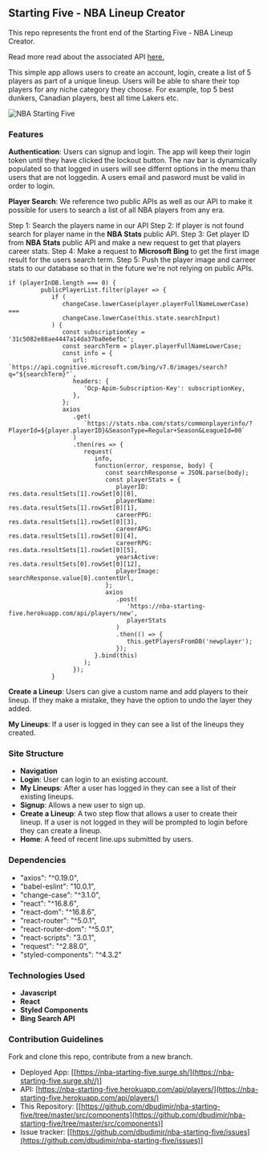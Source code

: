 ## Starting Five - NBA Lineup Creator

This repo represents the front end of the Starting Five - NBA Lineup Creator.

Read more read about the associated API [here.](https://github.com/ellisonr/api-nba-starting-five)

This simple app allows users to create an account, login, create a list of 5 players as part of a unique lineup. Users will be able to share their top players for any niche category they choose. For example, top 5 best dunkers, Canadian players, best all time Lakers etc.

![NBA Starting Five](https://www.budimir.dev/static/media/starting-five-thumb.7e75cdc4.png)

### **Features**

**Authentication**: Users can signup and login. The app will keep their login token until they have clicked the lockout button. The nav bar is dynamically populated so that logged in users will see differnt options in the menu than users that are not loggedin. A users email and pasword must be valid in order to login.

**Player Search**: We reference two public APIs as well as our API to make it possible for users to search a list of all NBA players from any era.

Step 1: Search the players name in our API
Step 2: If player is not found search for player name in the **NBA Stats** public API.
Step 3: Get player ID from **NBA Stats** public API and make a new request to get that players career stats.
Step 4: Make a request to **Microsoft Bing** to get the first image result for the users search term.
Step 5: Push the player image and carreer stats to our database so that in the future we're not relying on public APIs.

```
if (playerInDB.length === 0) {
         publicPlayerList.filter(player => {
            if (
               changeCase.lowerCase(player.playerFullNameLowerCase) ===
               changeCase.lowerCase(this.state.searchInput)
            ) {
               const subscriptionKey = '31c5082e88ae4447a14da37ba0e6efbc';
               const searchTerm = player.playerFullNameLowerCase;
               const info = {
                  url: `https://api.cognitive.microsoft.com/bing/v7.0/images/search?q="${searchTerm}"`,
                  headers: {
                     'Ocp-Apim-Subscription-Key': subscriptionKey,
                  },
               };
               axios
                  .get(
                     `https://stats.nba.com/stats/commonplayerinfo/?PlayerId=${player.playerID}&SeasonType=Regular+Season&LeagueId=00`
                  )
                  .then(res => {
                     request(
                        info,
                        function(error, response, body) {
                           const searchResponse = JSON.parse(body);
                           const playerStats = {
                              playerID: res.data.resultSets[1].rowSet[0][0],
                              playerName: res.data.resultSets[1].rowSet[0][1],
                              careerPPG: res.data.resultSets[1].rowSet[0][3],
                              careerAPG: res.data.resultSets[1].rowSet[0][4],
                              careerRPG: res.data.resultSets[1].rowSet[0][5],
                              yearsActive: res.data.resultSets[0].rowSet[0][12],
                              playerImage: searchResponse.value[0].contentUrl,
                           };
                           axios
                              .post(
                                 'https://nba-starting-five.herokuapp.com/api/players/new',
                                 playerStats
                              )
                              .then(() => {
                                 this.getPlayersFromDB('newplayer');
                              });
                        }.bind(this)
                     );
                  });
            }
```

**Create a Lineup**: Users can give a custom name and add players to their lineup. If they make a mistake, they have the option to undo the layer they added.

**My Lineups**: If a user is logged in they can see a list of the lineups they created.

### **Site Structure**

- **Navigation**
- **Login**: User can login to an existing account.
- **My Lineups**: After a user has logged in they can see a list of their existing lineups.
- **Signup**: Allows a new user to sign up.
- **Create a Lineup**: A two step flow that allows a user to create their lineup. If a user is not logged in they will be prompted to login before they can create a lineup.
- **Home**: A feed of recent line.ups submitted by users.

### **Dependencies**

- "axios": "^0.19.0",
- "babel-eslint": "10.0.1",
- "change-case": "^3.1.0",
- "react": "^16.8.6",
- "react-dom": "^16.8.6",
- "react-router": "^5.0.1",
- "react-router-dom": "^5.0.1",
- "react-scripts": "3.0.1",
- "request": "^2.88.0",
- "styled-components": "^4.3.2"

### **Technologies Used**

- **Javascript**
- **React**
- **Styled Components**
- **Bing Search API**

### **Contribution Guidelines**

Fork and clone this repo, contribute from a new branch.

- Deployed App: [[https://nba-starting-five.surge.sh/](https://nba-starting-five.surge.sh//)]
- API: [https://nba-starting-five.herokuapp.com/api/players/](https://nba-starting-five.herokuapp.com/api/players/)
- This Repository: [[https://github.com/dbudimir/nba-starting-five/tree/master/src/components](https://github.com/dbudimir/nba-starting-five/tree/master/src/components)]
- Issue tracker: [[https://github.com/dbudimir/nba-starting-five/issues](https://github.com/dbudimir/nba-starting-five/issues)]
